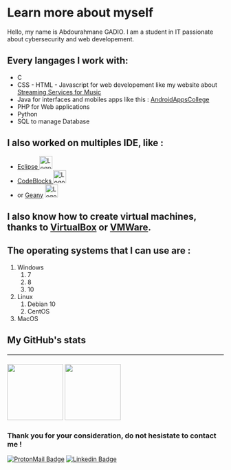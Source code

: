 
# Learn more about myself

Hello, my name is Abdourahmane GADIO. I am a student in IT passionate about cybersecurity and web developement.<br>

## Every langages I work with:

<ul> 
  <li>C</li>
  <li>CSS - HTML - Javascript for web developement like my website about <a href="https://abdourahmanegadio.github.io/Streaming-Services-for-Music/">Streaming Services for Music</a></li>
  <li>Java for interfaces and mobiles apps like this : <a href="https://github.com/AbdourahmaneGadio/AndroidAppsCollege/tree/master">AndroidAppsCollege</a></li>
  <li>PHP for Web applications</li>
  <li>Python</li>
  <li>SQL to manage Database</li>  
</ul>

## I also worked on multiples IDE, like :
<ul>
  
  <li> <a href="https://www.eclipse.org/"> Eclipse </a> 
    <img src=https://www.eclipse.org/downloads/assets/public/images/logo-eclipse.png alt="Logo Eclipse" width="30"> </li>
  
  <li> <a href="https://www.codeblocks.org/"> CodeBlocks </a> 
    <img src=https://www.codeblocks.org/images/logo160.png alt="Logo CodeBlocks" width="30"> </li>
  
  <li> or <a href="https://www.geany.org/"> Geany</a> 
    <img src=https://www.geany.org/static/img/geany.svg alt="Logo Geany" width="30"> </li>
  
</ul>

## I also know how to create virtual machines, thanks to <a href="https://www.virtualbox.org/">VirtualBox</a> or <a href="https://www.vmware.com/">VMWare</a>.

## The operating systems that I can use are : <br>

<ol>

<li>Windows
  <ol>
  <li>7</li>
  <li>8</li>
  <li>10</li>
  </ol>
</li>  
  
<li>Linux
  <ol>
  <li>Debian 10</li>
  <li>CentOS</li>
</ol>    
  
</li>    
<li>MacOS</li>
</ol> 

## My GitHub's stats<hr>

<img src='https://github-readme-stats.vercel.app/api?username=abdourahmanegadio&hide_title=true&hide_border=true&show_icons=true&include_all_commits=true&count_private=true&line_height=21&text_color=000&icon_color=000&theme=auto' height=130px>   <img src='https://github-readme-stats.vercel.app/api/top-langs/?username=abdourahmanegadio&hide=html&hide_title=true&hide_border=true&layout=compact&langs_count=7&exclude_repo=comp426&text_color=000&icon_color=ffftheme=auto' height=130px>

### Thank you for your consideration, do not hesistate to contact me !

[![ProtonMail Badge][protonmail]](mailto:agadio@protonmail.com)      [![Linkedin Badge][linkedin]](https://www.linkedin.com/in/abdourahmane-g/)


[//]: # (Liens des références utilisées dans le corps du Markdown)

[protonmail]: https://img.shields.io/badge/ProtonMail-8B89CC?style=for-the-badge&logo=protonmail&logoColor=white

[linkedin]: https://img.shields.io/badge/LinkedIn-0077B5?style=for-the-badge&logo=linkedin&logoColor=white
